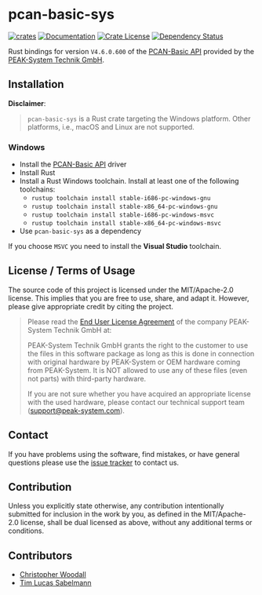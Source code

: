 # pcan-basic-sys

[![crates](https://img.shields.io/crates/v/pcan-basic-sys.svg)](https://crates.io/crates/pcan-basic-sys)
[![Documentation](https://img.shields.io/docsrs/pcan-basic-sys.svg)](https://docs.rs/pcan-basic-sys)
[![Crate License](https://img.shields.io/crates/l/pcan-basic-sys.svg)](https://crates.io/crates/pcan-basic-sys)
[![Dependency Status](https://deps.rs/repo/github/tsabelmann/pcan-basic-sys/status.svg)](https://deps.rs/repo/github/tsabelmann/pcan-basic-sys)

Rust bindings for version `V4.6.0.600` of the [PCAN-Basic API](https://www.peak-system.com/PCAN-Basic.239.0.html) provided by the [PEAK-System Technik GmbH](https://www.peak-system.com/).

## Installation

**Disclaimer**:
> `pcan-basic-sys` is a Rust crate targeting the Windows platform. Other platforms, i.e., macOS and Linux are not supported.

### Windows

- Install the [PCAN-Basic API](https://www.peak-system.com/quick/DrvSetup) driver
- Install Rust
- Install a Rust Windows toolchain. Install at least one of the following toolchains: 
    * `rustup toolchain install stable-i686-pc-windows-gnu`
    * `rustup toolchain install stable-x86_64-pc-windows-gnu`
    * `rustup toolchain install stable-i686-pc-windows-msvc`
    * `rustup toolchain install stable-x86_64-pc-windows-msvc`
- Use `pcan-basic-sys` as a dependency

If you choose `MSVC` you need to install the **Visual Studio** toolchain.

## License / Terms of Usage

The source code of this project is licensed under the MIT/Apache-2.0 license. This implies that you are free to use, share, and adapt it. However, please give appropriate credit by citing the project.

> Please read the [End User License Agreement](https://www.peak-system.com/quick/eula) of the 
> company PEAK-System Technik GmbH at:
> 
> PEAK-System Technik GmbH grants the right to the customer to use the files in
> this software package as long as this is done in connection with original
> hardware by PEAK-System or OEM hardware coming from PEAK-System. It is NOT
> allowed to use any of these files (even not parts) with third-party hardware.
> 
> If you are not sure whether you have acquired an appropriate license with the
> used hardware, please contact our technical support team (support@peak-system.com).

## Contact

If you have problems using the software, find mistakes, or have general questions please use the [issue tracker](https://github.com/tsabelmann/pcan-basic-sys/issues) to contact us.

## Contribution
Unless you explicitly state otherwise, any contribution intentionally submitted for inclusion in the work by you, as defined in the MIT/Apache-2.0 license, shall be dual licensed as above, without any additional terms or conditions.

## Contributors

* [Christopher Woodall](https://github.com/cwoodall)
* [Tim Lucas Sabelmann](https://github.com/tsabelmann)